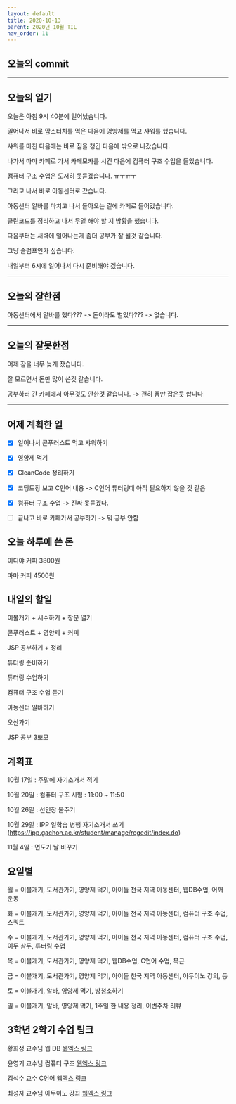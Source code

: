 ```yaml
---
layout: default
title: 2020-10-13
parent: 2020년_10월_TIL
nav_order: 11
---
```


## 오늘의 commit

---

## 오늘의 일기

오늘은 아침 9시 40분에 일어났습니다.

일어나서 바로 맘스터치를 먹은 다음에 영양제를 먹고 샤워를 했습니다.

샤워를 마친 다음에는 바로 짐을 챙긴 다음에 밖으로 나갔습니다.

나가서 마마 카페로 가서 카페모카를 시킨 다음에 컴퓨터 구조 수업을 들었습니다.

컴퓨터 구조 수업은 도저히 못듣겠습니다. ㅠㅜㅠㅜ

그리고 나서 바로 아동센터로 갔습니다.

아동센터 알바를 마치고 나서 돌아오는 길에 카페로 들어갔습니다.

클린코드를 정리하고 나서 무얼 해야 할 지 방황을 했습니다.

다음부터는 새벽에 일어나는게 좀더 공부가 잘 될것 같습니다.

그냥 슬럼프인가 싶습니다.

내일부터 6시에 일어나서 다시 준비해야 겠습니다.

---

## 오늘의 잘한점

아동센터에서 알바를 했다??? -> 돈이라도 벌었다??? -> 없습니다.

---

## 오늘의 잘못한점

어제 잠을 너무 늦게 잤습니다.

잘 모르면서 돈만 많이 쓴것 같습니다.

공부하러 간 카페에서 아무것도 안한것 같습니다. -> 괜히 폼만 잡은듯 합니다

---

## 어제 계획한 일

- [X] 일어나서 콘푸러스트 먹고 샤워하기

- [X] 영양제 먹기

- [X] CleanCode 정리하기

- [X] 코딩도장 보고 C언어 내용 -> C언어 튜터링때 아직 필요하지 않을 것 같음

- [X] 컴퓨터 구조 수업 -> 진짜 못듣겠다.

- [ ] 끝나고 바로 카페가서 공부하기 -> 뭐 공부 안함

## 오늘 하루에 쓴 돈

이디야 커피 3800원

마마 커피 4500원

## 내일의 할일

이불개기 + 세수하기 + 창문 열기

콘푸러스트 + 영양제 + 커피

JSP 공부하기 + 정리

튜터링 준비하기

튜터링 수업하기

컴퓨터 구조 수업 듣기

아동센터 알바하기

오산가기

JSP 공부 3뽀모

## 계획표

10월 17일 : 주말에 자기소개서 적기

10월 20일 : 컴퓨터 구조 시험 : 11:00 ~ 11:50

10월 26일 : 선인장 물주기

10월 29일 : IPP 일학습 병행 자기소개서 쓰기(https://ipp.gachon.ac.kr/student/manage/regedit/index.do)

11월 4일 : 면도기 날 바꾸기

## 요일별

월 = 이불개기, 도서관가기, 영양제 먹기, 아이들 천국 지역 아동센터, 웹DB수업, 어깨운동

화 = 이불개기, 도서관가기, 영양제 먹기, 아이들 천국 지역 아동센터, 컴퓨터 구조 수업, 스쿼트

수 = 이불개기, 도서관가기, 영양제 먹기, 아이들 천국 지역 아동센터, 컴퓨터 구조 수업, 이두 삼두, 튜터링 수업

목 = 이불개기, 도서관가기, 영양제 먹기, 웹DB수업, C언어 수업, 복근

금 = 이불개기, 도서관가기, 영양제 먹기, 아이들 천국 지역 아동센터, 아두이노 강의, 등

토 = 이불개기, 알바, 영양제 먹기, 방청소하기

일 = 이불개기, 알바, 영양제 먹기, 1주일 한 내용 정리, 이번주차 리뷰

## 3학년 2학기 수업 링크

황희정 교수님 웹 DB [웹엑스 링크](https://gachon.webex.com/meet/hwanghj)

윤영기 교수님 컴퓨터 구조 [웹엑스 링크](http://gachon.webex.com/meet/ykyoon)

김석수 교수 C언어 [웹엑스 링크](http://gachon.webex.com/meet/sskim)

최성자 교수님 아두이노 강좌 [웹엑스 링크](https://gachon.webex.com/meet/artchoi0g)
